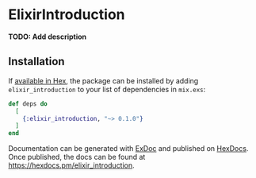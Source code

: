# ElixirIntroduction

**TODO: Add description**

## Installation

If [available in Hex](https://hex.pm/docs/publish), the package can be installed
by adding `elixir_introduction` to your list of dependencies in `mix.exs`:

```elixir
def deps do
  [
    {:elixir_introduction, "~> 0.1.0"}
  ]
end
```

Documentation can be generated with [ExDoc](https://github.com/elixir-lang/ex_doc)
and published on [HexDocs](https://hexdocs.pm). Once published, the docs can
be found at <https://hexdocs.pm/elixir_introduction>.

